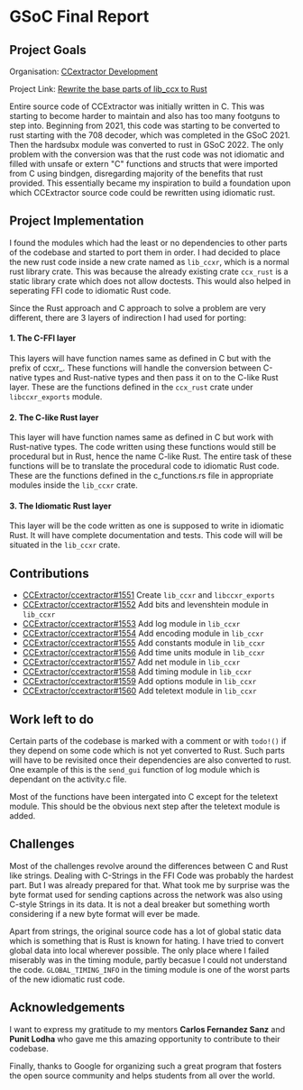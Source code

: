 # GSoC Final Report

## Project Goals

Organisation: [CCextractor Development](https://summerofcode.withgoogle.com/programs/2023/organizations/ccextractor-development)

Project Link: [Rewrite the base parts of lib_ccx to Rust](https://summerofcode.withgoogle.com/programs/2023/projects/SdPnVLaq)

Entire source code of CCExtractor was initially written in C. This was starting to become harder to maintain and also has too many footguns to step into. Beginning from 2021, this code was starting to be converted to rust starting with the 708 decoder, which was completed in the GSoC 2021. Then the hardsubx module was converted to rust in GSoC 2022. The only problem with the conversion was that the rust code was not idiomatic and filled with unsafe or extern "C" functions and structs that were imported from C using bindgen, disregarding majority of the benefits that rust provided. This essentially became my inspiration to build a foundation upon which CCExtractor source code could be rewritten using idiomatic rust.

## Project Implementation

I found the modules which had the least or no dependencies to other parts of the codebase and started to port them in order. I had decided to place the new rust code inside a new crate named as `lib_ccxr`, which is a normal rust library crate. This was because the already existing crate `ccx_rust` is a static library crate which does not allow doctests. This would also helped in seperating FFI code to idiomatic Rust code. 

Since the Rust approach and C approach to solve a problem are very different, there are 3 layers of indirection I had used for porting:

#### 1. The C-FFI layer

This layers will have function names same as defined in C but with the prefix of ccxr_. These functions will handle the conversion between C-native types and Rust-native types and then pass it on to the C-like Rust layer. These are the functions defined in the `ccx_rust` crate under `libccxr_exports` module.

#### 2. The C-like Rust layer

This layer will have function names same as defined in C but work with Rust-native types. The code written using these functions would still be procedural but in Rust, hence the name C-like Rust. The entire task of these functions will be to translate the procedural code to idiomatic Rust code. These are the functions defined in the c_functions.rs file in appropriate modules inside the `lib_ccxr` crate.

#### 3. The Idiomatic Rust layer

This layer will be the code written as one is supposed to write in idiomatic Rust. It will have complete documentation and tests. This code will will be situated in the `lib_ccxr` crate.

## Contributions

- [CCExtractor/ccextractor#1551](https://github.com/CCExtractor/ccextractor/pull/1551) Create `lib_ccxr` and `libccxr_exports`
- [CCExtractor/ccextractor#1552](https://github.com/CCExtractor/ccextractor/pull/1552) Add bits and levenshtein module in `lib_ccxr`
- [CCExtractor/ccextractor#1553](https://github.com/CCExtractor/ccextractor/pull/1553) Add log module in `lib_ccxr`
- [CCExtractor/ccextractor#1554](https://github.com/CCExtractor/ccextractor/pull/1554) Add encoding module in `lib_ccxr`
- [CCExtractor/ccextractor#1555](https://github.com/CCExtractor/ccextractor/pull/1555) Add constants module in `lib_ccxr`
- [CCExtractor/ccextractor#1556](https://github.com/CCExtractor/ccextractor/pull/1556) Add time units module in `lib_ccxr`
- [CCExtractor/ccextractor#1557](https://github.com/CCExtractor/ccextractor/pull/1557) Add net module in `lib_ccxr`
- [CCExtractor/ccextractor#1558](https://github.com/CCExtractor/ccextractor/pull/1558) Add timing module in `lib_ccxr`
- [CCExtractor/ccextractor#1559](https://github.com/CCExtractor/ccextractor/pull/1559) Add options module in `lib_ccxr`
- [CCExtractor/ccextractor#1560](https://github.com/CCExtractor/ccextractor/pull/1560) Add teletext module in `lib_ccxr`

## Work left to do

Certain parts of the codebase is marked with a comment or with `todo!()` if they depend on some code which is not yet converted to Rust. Such parts will have to be revisited once their dependencies are also converted to rust. One example of this is the `send_gui` function of log module which is dependant on the activity.c file.

Most of the functions have been intergated into C except for the teletext module. This should be the obvious next step after the teletext module is added.

## Challenges
Most of the challenges revolve around the differences between C and Rust like strings. Dealing with C-Strings in the FFI Code was probably the hardest part. But I was already prepared for that. What took me by surprise was the byte format used for sending captions across the network was also using C-style Strings in its data. It is not a deal breaker but something worth considering if a new byte format will ever be made.

Apart from strings, the original source code has a lot of global static data which is something that is Rust is known for hating. I have tried to convert global data into local wherever possible. The only place where I failed miserably was in the timing module, partly becasue I could not understand the code. `GLOBAL_TIMING_INFO` in the timing module is one of the worst parts of the new idiomatic rust code.

## Acknowledgements

I want to express my gratitude to my mentors **Carlos Fernandez Sanz** and **Punit Lodha** who gave me this amazing opportunity to contribute to their codebase.

Finally, thanks to Google for organizing such a great program that fosters the open source community and helps students from all over the world.
